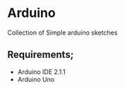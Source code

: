 # Arduino
Collection of Simple arduino sketches

## Requirements;
- Arduino IDE 2.1.1
- Arduino Uno
